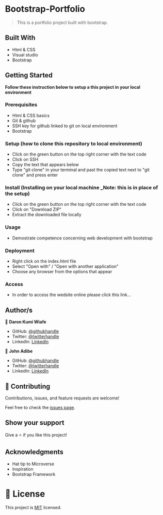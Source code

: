 # Bootstrap-Portfolio

> This is a portfolio project built with bootstrap.

## Built With

- Html & CSS
- Visual studio
- Bootstrap

## Getting Started

**Follow these instruction below to setup a this project in your local environment**

### Prerequisites

- Html & CSS basics
- Git & github
- SSH key for github linked to git on local environment
- Bootstrap

### Setup (how to clone this repository to local environment)

- Click on the green button on the top right corner with the text code
- Click on SSH
- Copy the text that appears below 
- Type "git clone" in your terminal and past the copied text next to "git clone" and press enter

### Install (Installing on your local machine _Note: this is in place of the setup)

- Click on the green button on the top right corner with the text code
- Click on "Download ZIP"
- Extract the downloaded file locally

### Usage

- Demostrate competence concerning web development with bootstrap

### Deployment
- Right click on the index.html file
- Select "Open with" / "Open with another application"
- Choose any browser from the options that appear

### Access
- In order to access the wedsite online please click this link...

## Author/s

👤 **Daron Kumi Wiafe**

- GitHub: [@githubhandle](https://github.com/Daron976)
- Twitter: [@twitterhandle](https://twitter.com/WiafeDaron)
- LinkedIn: [LinkedIn](https://www.linkedin.com/in/daron-wiafe-1b88141a6/)

👤 **John Adibe**

- GitHub: [@githubhandle](https://github.com/Johnadibe)
- Twitter: [@twitterhandle](https://twitter.com/JohnAdibe2/)
- LinkedIn: [LinkedIn](https://www.linkedin.com/in/john-adibe-400b36166/)

## 🤝 Contributing

Contributions, issues, and feature requests are welcome!

Feel free to check the [issues page](https://github.com/Daron976/Hello-world/issues). 

## Show your support

Give a ⭐️ if you like this project!

## Acknowledgments

- Hat tip to Microverse 
- Inspiration
- Bootstrap Framework
    

# 📝 License

This project is [MIT](./LICENSE) licensed.
